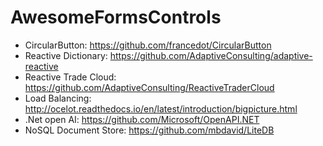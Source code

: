 # AwesomeFormsControls

- CircularButton: https://github.com/francedot/CircularButton
- Reactive Dictionary: https://github.com/AdaptiveConsulting/adaptive-reactive
- Reactive Trade Cloud: https://github.com/AdaptiveConsulting/ReactiveTraderCloud
- Load Balancing: http://ocelot.readthedocs.io/en/latest/introduction/bigpicture.html
- .Net open AI: https://github.com/Microsoft/OpenAPI.NET
- NoSQL Document Store: https://github.com/mbdavid/LiteDB
